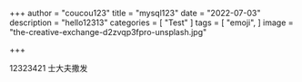 +++
author = "coucou123"
title = "mysql123"
date = "2022-07-03"
description = "hello12313"
categories = [
    "Test"
]
tags = [
    "emoji",
]
image = "the-creative-exchange-d2zvqp3fpro-unsplash.jpg"

+++

12323421
士大夫撒发